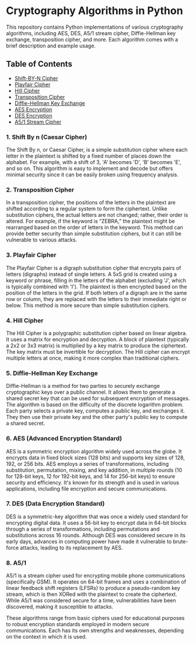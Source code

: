 # Cryptography Algorithms in Python

This repository contains Python implementations of various cryptography algorithms, including AES, DES, A5/1 stream cipher, Diffie-Hellman key exchange, transposition cipher, and more. Each algorithm comes with a brief description and example usage.

## Table of Contents
- [Shift-BY-N Cipher](https://github.com/PragatiDBhat/Information-Security-Algorithms/blob/main/Shift%20By%20N%20Cipher.md)
- [Playfair Cipher](https://github.com/PragatiDBhat/Information-Security-Algorithms/blob/main/Playfair%20Cipher.md)
- [Hill Cipher](https://github.com/PragatiDBhat/Information-Security-Algorithms/blob/main/Hill%20Cipher.md)
- [Transposition Cipher](https://github.com/PragatiDBhat/Information-Security-Algorithms/blob/main/TranspositionCipher.md)
- [Diffie-Hellman Key Exchange](https://github.com/PragatiDBhat/Information-Security-Algorithms/blob/main/Deffie-Hellman.md)
- [AES Encryption](https://github.com/PragatiDBhat/Information-Security-Algorithms/blob/main/AES.md)
- [DES Encryption](https://github.com/PragatiDBhat/Information-Security-Algorithms/blob/main/DES.md)
- [A5/1 Stream Cipher](https://github.com/PragatiDBhat/Information-Security-Algorithms/blob/main/A5-1.md)


### 1. **Shift By n (Caesar Cipher)**
The Shift By n, or Caesar Cipher, is a simple substitution cipher where each letter in the plaintext is shifted by a fixed number of places down the alphabet. For example, with a shift of 3, 'A' becomes 'D', 'B' becomes 'E', and so on. This algorithm is easy to implement and decode but offers minimal security since it can be easily broken using frequency analysis.

### 2. **Transposition Cipher**
In a transposition cipher, the positions of the letters in the plaintext are shifted according to a regular system to form the ciphertext. Unlike substitution ciphers, the actual letters are not changed; rather, their order is altered. For example, if the keyword is “ZEBRA,” the plaintext might be rearranged based on the order of letters in the keyword. This method can provide better security than simple substitution ciphers, but it can still be vulnerable to various attacks.

### 3. **Playfair Cipher**
The Playfair Cipher is a digraph substitution cipher that encrypts pairs of letters (digraphs) instead of single letters. A 5x5 grid is created using a keyword or phrase, filling in the letters of the alphabet (excluding 'J', which is typically combined with 'I'). The plaintext is then encrypted based on the position of the letters in the grid. If both letters of a digraph are in the same row or column, they are replaced with the letters to their immediate right or below. This method is more secure than simple substitution ciphers.

### 4. **Hill Cipher**
The Hill Cipher is a polygraphic substitution cipher based on linear algebra. It uses a matrix for encryption and decryption. A block of plaintext (typically a 2x2 or 3x3 matrix) is multiplied by a key matrix to produce the ciphertext. The key matrix must be invertible for decryption. The Hill cipher can encrypt multiple letters at once, making it more complex than traditional ciphers.

### 5. **Diffie-Hellman Key Exchange**
Diffie-Hellman is a method for two parties to securely exchange cryptographic keys over a public channel. It allows them to generate a shared secret key that can be used for subsequent encryption of messages. The algorithm is based on the difficulty of the discrete logarithm problem. Each party selects a private key, computes a public key, and exchanges it. They then use their private key and the other party's public key to compute a shared secret.

### 6. **AES (Advanced Encryption Standard)**
AES is a symmetric encryption algorithm widely used across the globe. It encrypts data in fixed block sizes (128 bits) and supports key sizes of 128, 192, or 256 bits. AES employs a series of transformations, including substitution, permutation, mixing, and key addition, in multiple rounds (10 for 128-bit keys, 12 for 192-bit keys, and 14 for 256-bit keys) to ensure security and efficiency. It's known for its strength and is used in various applications, including file encryption and secure communications.

### 7. **DES (Data Encryption Standard)**
DES is a symmetric-key algorithm that was once a widely used standard for encrypting digital data. It uses a 56-bit key to encrypt data in 64-bit blocks through a series of transformations, including permutations and substitutions across 16 rounds. Although DES was considered secure in its early days, advances in computing power have made it vulnerable to brute-force attacks, leading to its replacement by AES.

### 8. **A5/1**
A5/1 is a stream cipher used for encrypting mobile phone communications (specifically GSM). It operates on 64-bit frames and uses a combination of linear feedback shift registers (LFSRs) to produce a pseudo-random key stream, which is then XORed with the plaintext to create the ciphertext. While A5/1 was considered secure for a time, vulnerabilities have been discovered, making it susceptible to attacks.

These algorithms range from basic ciphers used for educational purposes to robust encryption standards employed in modern secure communications. Each has its own strengths and weaknesses, depending on the context in which it is used.



